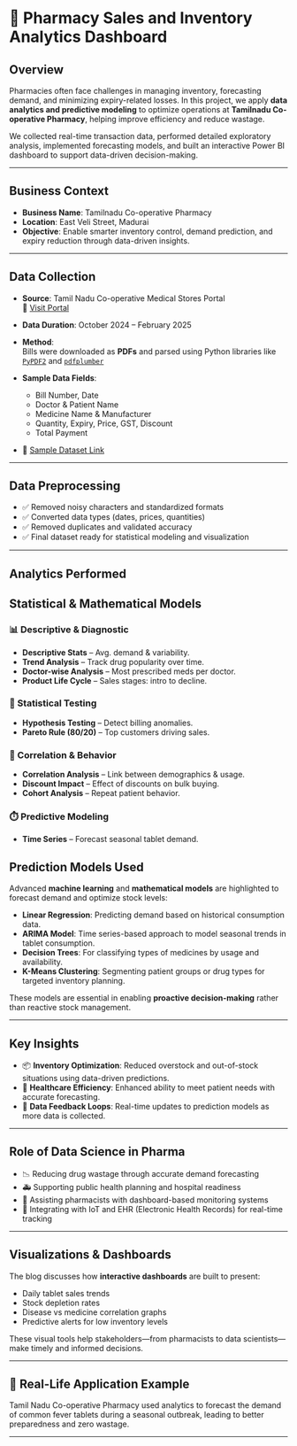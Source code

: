 # 💊 Pharmacy Sales and Inventory Analytics Dashboard


## Overview

Pharmacies often face challenges in managing inventory, forecasting demand, and minimizing expiry-related losses. In this project, we apply **data analytics and predictive modeling** to optimize operations at **Tamilnadu Co-operative Pharmacy**, helping improve efficiency and reduce wastage.

We collected real-time transaction data, performed detailed exploratory analysis, implemented forecasting models, and built an interactive Power BI dashboard to support data-driven decision-making.

---

## Business Context

- **Business Name**: Tamilnadu Co-operative Pharmacy  
- **Location**: East Veli Street, Madurai  
- **Objective**: Enable smarter inventory control, demand prediction, and expiry reduction through data-driven insights.

---

##  Data Collection

- **Source**: Tamil Nadu Co-operative Medical Stores Portal  
  🔗 [Visit Portal](https://tncoopws.tn.gov.in/medicaljpc/usermanager/youLogin.jsp) 

- **Data Duration**: October 2024 – February 2025

- **Method**:  
  Bills were downloaded as **PDFs** and parsed using Python libraries like [`PyPDF2`](https://pypi.org/project/PyPDF2/)  and [`pdfplumber`](https://pypi.org/project/pdfplumber/)

- **Sample Data Fields**:
  - Bill Number, Date  
  - Doctor & Patient Name  
  - Medicine Name & Manufacturer  
  - Quantity, Expiry, Price, GST, Discount  
  - Total Payment

- 📄 [Sample Dataset Link](https://docs.google.com/spreadsheets/d/1qMRmSIWhoCjH6jh9y78FnBhAW_8NQ6W6/edit?gid=1724690391#gid=1724690391) 
---

## Data Preprocessing

- ✅ Removed noisy characters and standardized formats
- ✅ Converted data types (dates, prices, quantities)
- ✅ Removed duplicates and validated accuracy
- ✅ Final dataset ready for statistical modeling and visualization

---

## Analytics Performed

##  Statistical & Mathematical Models 

### 📊 Descriptive & Diagnostic
- **Descriptive Stats** – Avg. demand & variability.
- **Trend Analysis** – Track drug popularity over time.
- **Doctor-wise Analysis** – Most prescribed meds per doctor.
- **Product Life Cycle** – Sales stages: intro to decline.

### 🧪 Statistical Testing
- **Hypothesis Testing** – Detect billing anomalies.
- **Pareto Rule (80/20)** – Top customers driving sales.

### 🔄 Correlation & Behavior
- **Correlation Analysis** – Link between demographics & usage.
- **Discount Impact** – Effect of discounts on bulk buying.
- **Cohort Analysis** – Repeat patient behavior.

### ⏱️ Predictive Modeling
- **Time Series** – Forecast seasonal tablet demand.


##  Prediction Models Used

Advanced **machine learning** and **mathematical models** are highlighted to forecast demand and optimize stock levels:

- **Linear Regression**: Predicting demand based on historical consumption data.
- **ARIMA Model**: Time series-based approach to model seasonal trends in tablet consumption.
- **Decision Trees**: For classifying types of medicines by usage and availability.
- **K-Means Clustering**: Segmenting patient groups or drug types for targeted inventory planning.

These models are essential in enabling **proactive decision-making** rather than reactive stock management.

---

##  Key Insights

- 📦 **Inventory Optimization**: Reduced overstock and out-of-stock situations using data-driven predictions.
- 🏥 **Healthcare Efficiency**: Enhanced ability to meet patient needs with accurate forecasting.
- 🔁 **Data Feedback Loops**: Real-time updates to prediction models as more data is collected.

---

##  Role of Data Science in Pharma

- 📉 Reducing drug wastage through accurate demand forecasting
- 🚑 Supporting public health planning and hospital readiness
- 🧾 Assisting pharmacists with dashboard-based monitoring systems
- 🔄 Integrating with IoT and EHR (Electronic Health Records) for real-time tracking

---

##  Visualizations & Dashboards

The blog discusses how **interactive dashboards** are built to present:
- Daily tablet sales trends
- Stock depletion rates
- Disease vs medicine correlation graphs
- Predictive alerts for low inventory levels

These visual tools help stakeholders—from pharmacists to data scientists—make timely and informed decisions.

---

## 🧾 Real-Life Application Example

Tamil Nadu Co-operative Pharmacy used analytics to forecast the demand of common fever tablets during a seasonal outbreak, leading to better preparedness and zero wastage.

---

